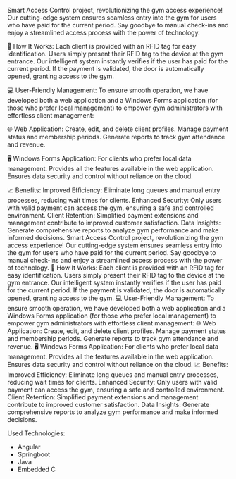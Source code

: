 Smart Access Control project, revolutionizing the gym access experience! Our cutting-edge system ensures seamless entry into the gym for users who have paid for the current period. Say goodbye to manual check-ins and enjoy a streamlined access process with the power of technology.

🚪 How It Works:
Each client is provided with an RFID tag for easy identification.
Users simply present their RFID tag to the device at the gym entrance.
Our intelligent system instantly verifies if the user has paid for the current period.
If the payment is validated, the door is automatically opened, granting access to the gym.

💻 User-Friendly Management:
To ensure smooth operation, we have developed both a web application and a Windows Forms application (for those who prefer local management) to empower gym administrators with effortless client management:

🌐 Web Application:
Create, edit, and delete client profiles.
Manage payment status and membership periods.
Generate reports to track gym attendance and revenue.

🖥 Windows Forms Application:
For clients who prefer local data management.
Provides all the features available in the web application.
Ensures data security and control without reliance on the cloud.

📈 Benefits:
Improved Efficiency: Eliminate long queues and manual entry processes, reducing wait times for clients.
Enhanced Security: Only users with valid payment can access the gym, ensuring a safe and controlled environment.
Client Retention: Simplified payment extensions and management contribute to improved customer satisfaction.
Data Insights: Generate comprehensive reports to analyze gym performance and make informed decisions.
Smart Access Control project, revolutionizing the gym access experience! Our cutting-edge system ensures seamless entry into the gym for users who have paid for the current period. Say goodbye to manual check-ins and enjoy a streamlined access process with the power of technology. 🚪 How It Works: Each client is provided with an RFID tag for easy identification. Users simply present their RFID tag to the device at the gym entrance. Our intelligent system instantly verifies if the user has paid for the current period. If the payment is validated, the door is automatically opened, granting access to the gym. 💻 User-Friendly Management: To ensure smooth operation, we have developed both a web application and a Windows Forms application (for those who prefer local management) to empower gym administrators with effortless client management: 🌐 Web Application: Create, edit, and delete client profiles. Manage payment status and membership periods. Generate reports to track gym attendance and revenue. 🖥 Windows Forms Application: For clients who prefer local data management. Provides all the features available in the web application. Ensures data security and control without reliance on the cloud. 📈 Benefits: Improved Efficiency: Eliminate long queues and manual entry processes, reducing wait times for clients. Enhanced Security: Only users with valid payment can access the gym, ensuring a safe and controlled environment. Client Retention: Simplified payment extensions and management contribute to improved customer satisfaction. Data Insights: Generate comprehensive reports to analyze gym performance and make informed decisions.

Used Technologies:
- Angular
- Springboot
- Java
- Embedded C
